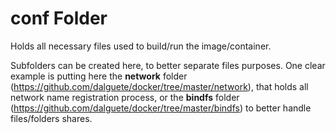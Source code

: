conf Folder
===========

Holds all necessary files used to build/run the image/container.

Subfolders can be created here, to better separate files purposes. One clear example
is putting here the **network** folder (https://github.com/dalguete/docker/tree/master/network), 
that holds all network name registration process, or the **bindfs** folder 
(https://github.com/dalguete/docker/tree/master/bindfs) to better handle files/folders
shares.
